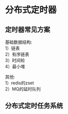# 分布式定时器

## 定时器常见方案
基础数据结构:  
1）链表  
2）有序链表  
3）时间轮  
4）最小堆  

其他:  
1）redis的zset  
2）MQ的延时队列  

## 分布式定时任务系统
